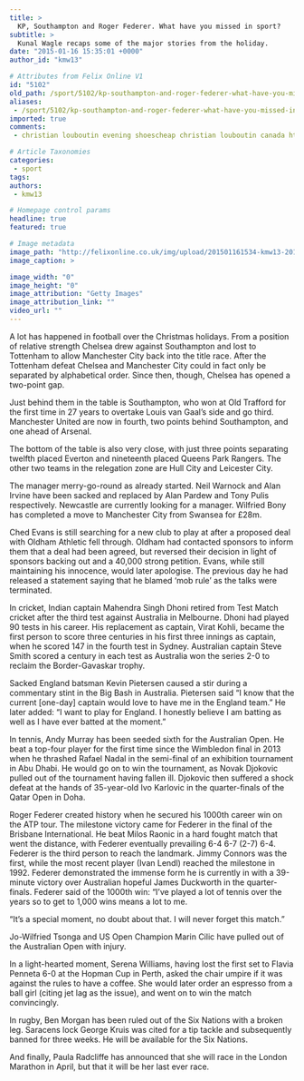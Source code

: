 ```yaml
---
title: >
  KP, Southampton and Roger Federer. What have you missed in sport?
subtitle: >
  Kunal Wagle recaps some of the major stories from the holiday.
date: "2015-01-16 15:35:01 +0000"
author_id: "kmw13"

# Attributes from Felix Online V1
id: "5102"
old_path: /sport/5102/kp-southampton-and-roger-federer-what-have-you-missed-in-sport
aliases:
 - /sport/5102/kp-southampton-and-roger-federer-what-have-you-missed-in-sport
imported: true
comments:
 - christian louboutin evening shoescheap christian louboutin canada httpcanadachristianlouboutinoutletblogspotcom

# Article Taxonomies
categories:
 - sport
tags:
authors:
 - kmw13

# Homepage control params
headline: true
featured: true

# Image metadata
image_path: "http://felixonline.co.uk/img/upload/201501161534-kmw13-201911.3.jpg"
image_caption: >

image_width: "0"
image_height: "0"
image_attribution: "Getty Images"
image_attribution_link: ""
video_url: ""
---
```


A lot has happened in football over the Christmas holidays. From a position of relative strength Chelsea drew against Southampton and lost to Tottenham to allow Manchester City back into the title race. After the Tottenham defeat Chelsea and Manchester City could in fact only be separated by alphabetical order. Since then, though, Chelsea has opened a two-point gap.

Just behind them in the table is Southampton, who won at Old Trafford for the first time in 27 years to overtake Louis van Gaal’s side and go third. Manchester United are now in fourth, two points behind Southampton, and one ahead of Arsenal.

The bottom of the table is also very close, with just three points separating twelfth placed Everton and nineteenth placed Queens Park Rangers. The other two teams in the relegation zone are Hull City and Leicester City.

The manager merry-go-round as already started. Neil Warnock and Alan Irvine have been sacked and replaced by Alan Pardew and Tony Pulis respectively. Newcastle are currently looking for a manager. Wilfried Bony has completed a move to Manchester City from Swansea for £28m.

Ched Evans is still searching for a new club to play at after a proposed deal with Oldham Athletic fell through. Oldham had contacted sponsors to inform them that a deal had been agreed, but reversed their decision in light of sponsors backing out and a 40,000 strong petition. Evans, while still maintaining his innocence, would later apologise. The previous day he had released a statement saying that he blamed ‘mob rule’ as the talks were terminated.

In cricket, Indian captain Mahendra Singh Dhoni retired from Test Match cricket after the third test against Australia in Melbourne. Dhoni had played 90 tests in his career. His replacement as captain, Virat Kohli, became the first person to score three centuries in his first three innings as captain, when he scored 147 in the fourth test in Sydney. Australian captain Steve Smith scored a century in each test as Australia won the series 2-0 to reclaim the Border-Gavaskar trophy.

Sacked England batsman Kevin Pietersen caused a stir during a commentary stint in the Big Bash in Australia. Pietersen said “I know that the current [one-day] captain would love to have me in the England team.” He later added: “I want to play for England. I honestly believe I am batting as well as I have ever batted at the moment.”

In tennis, Andy Murray has been seeded sixth for the Australian Open. He beat a top-four player for the first time since the Wimbledon final in 2013 when he thrashed Rafael Nadal in the semi-final of an exhibition tournament in Abu Dhabi. He would go on to win the tournament, as Novak Djokovic pulled out of the tournament having fallen ill. Djokovic then suffered a shock defeat at the hands of 35-year-old Ivo Karlovic in the quarter-finals of the Qatar Open in Doha.

Roger Federer created history when he secured his 1000th career win on the ATP tour. The milestone victory came for Federer in the final of the Brisbane International. He beat Milos Raonic in a hard fought match that went the distance, with Federer eventually prevailing 6-4 6-7 (2-7) 6-4. Federer is the third person to reach the landmark. Jimmy Connors was the first, while the most recent player (Ivan Lendl) reached the milestone in 1992. Federer demonstrated the immense form he is currently in with a 39-minute victory over Australian hopeful James Duckworth in the quarter-finals. Federer said of the 1000th win: “I’ve played a lot of tennis over the years so to get to 1,000 wins means a lot to me.

“It’s a special moment, no doubt about that. I will never forget this match.”

Jo-Wilfried Tsonga and US Open Champion Marin Cilic have pulled out of the Australian Open with injury.

In a light-hearted moment, Serena Williams, having lost the first set to Flavia Penneta 6-0 at the Hopman Cup in Perth, asked the chair umpire if it was against the rules to have a coffee. She would later order an espresso from a ball girl (citing jet lag as the issue), and went on to win the match convincingly.

In rugby, Ben Morgan has been ruled out of the Six Nations with a broken leg. Saracens lock George Kruis was cited for a tip tackle and subsequently banned for three weeks. He will be available for the Six Nations.

And finally, Paula Radcliffe has announced that she will race in the London Marathon in April, but that it will be her last ever race.
